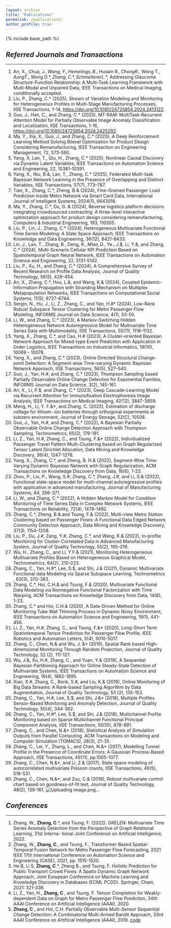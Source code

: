 ```yaml
---
layout: archive
title: "Publications"
permalink: /publications/
author_profile: true
---
```

<!-- **To get the pdf or code, please click the title of paper** -->

<!-- {% if author.googlescholar %}
  You can also find my articles on <u><a href="{{author.googlescholar}}">my Google Scholar profile</a>.</u>
{% endif %} -->

{% include base_path %}

<!-- {% for post in site.publications reversed %}
  {% include archive-single.html %}
{% endfor %} -->

## ***Referred Journals and Transactions***
***
1.	An, X., Chua, J.$, Wang, Y., Hemelings, R.$, Husain R.$, Chong R.$, Wong T.$, Aung T.$, Wong D.$*, Zhang, C.*, Schmetterer L.$*, Addressing Glaucoma Structure-Function Relationship: A Multi-Task Learning Framework with Multi-Modal and Unpaired Data, IEEE Transactions on Medical Imaging, conditionally accepted. 
2.	Liu, P., Zhang, C.* (2025), Stream of Variation Modeling and Monitoring for Heterogeneous Profiles in Multi-Stage Manufacturing Processes, IISE Transactions, 1-14, https://doi.org/10.1080/24725854.2024.2413122.
3.	Guo, J., Han, C., and Zhang, C.* (2025), MT-RAM: MultiTask-Recurrent Attention Model for Partially Observable Image Anomaly Classification and Localization, IISE Transactions, 1-16, https://doi.org/10.1080/24725854.2024.2425292. 
4.	Ma, Y., Xia, X., Guo, J., and Zhang, C.* (2025), A Deep Reinforcement Learning Method Solving Bilevel Optimization for Product Design Considering Remanufacturing, IEEE Transaction on Engineering Management, 72, 573-590. 
5.	Yang, X, Lan, T., Qiu, H., Zhang, C.* (2025), Nonlinear Causal Discovery via Dynamic Latent Variables, IEEE Transactions on Automation Science and Engineering, 22, 10381-10391.
6.	Yang, X., Niu, B.&, Lan, T., Zhang, C.* (2025), Federated Multi-task Bayesian Network Learning in the Presence of Overlapping and Distinct Variables, IISE Transactions, 57(7), 773–787.
7.	Tian, X., Zhang, C.*, Zheng, B.& (2024), Fine-Grained Passenger Load Prediction inside Metro Network via Smart Card Data, International Journal of Intelligent Systems, 2024(1), 6643018. 
8.	Ma, Y., Zhang, C.*, Du, G. & (2024), Reverse logistics platform decisions integrating crowdsourced contracting: A three-level interactive optimization approach for product design considering remanufacturing, Computers & Industrial Engineering, 193, 110305. 
9.	Liu, P., Lin, J., Zhang, C.* (2024), Heterogeneous Multivariate Functional Time Series Modeling: A State Space Approach, IEEE Transactions on Knowledge and Data Engineering, 36(12), 8421-8433. 
10.	Lin, J., Lan, T., Zhang, B., Deng, K.$, Miao, D.$, Ye., J.$, Li, Y.&, and Zhang, C.* (2024), Multi-Scenario Cellular KPI Prediction Based on Spatiotemporal Graph Neural Network, IEEE Transactions on Automation Science and Engineering, 22, 5131-5142.
11.	Liu, P., Xu, H., and Zhang, C.* (2024), A Comprehensive Survey of Recent Research on Profile Data Analysis, Journal of Quality Technology, 56(5), 428–454. 
12.	An, X., Zhang, C.*, Hou, L.&, and Wang, K.& (2024), Coupled Epidemic-Information Propagation with Stranding Mechanism on Multiplex Metapopulation Networks, IEEE Transactions on Computational Social Systems, 11(5), 6727-6744.
13.	Sergin, N., Hu, J., Li, Z., Zhang, C., and Yan, H.#* (2024), Low-Rank Robust Subspace Tensor Clustering for Metro Passenger Flow Modeling, INFORMS Journal on Data Science, 4(1), 33-50.
14.	Li, W., and Zhang, C.* (2023), A Markov-Switching Hidden Heterogeneous Network Autoregressive Model for Multivariate Time Series Data with Multimodality, IISE Transactions, 55(11), 1118–1132.
15.	Yang, X., Zhang, C.*, and Cao, H.# (2023), A Cluster-oriented Bayesian Network Approach for Mixed-type Event Prediction with Application in Order Logistics, IEEE Transactions on Industrial Informatics, 19(10), 10069 - 10078.
16.	Yang, X., and Zhang, C.* (2023), Online Directed Structural Change-point Detection: A Segment-wise Time-varying Dynamic Bayesian Network Approach, IISE Transactions, 56(5), 527–540.
17.	Guo, J., Yan, H.#, and Zhang, C.* (2023), Thompson Sampling based Partially Observable Online Change Detection for Exponential Families, INFORMS Journal on Data Science, 3(2), 145-161.
18.	An, X., Li, P.$, and Zhang, C.* (2023), Deep Cascade-Learning Model via Recurrent Attention for Immunofixation Electrophoresis Image Analysis, IEEE Transactions on Medical Imaging, 42(12), 3847-3859.
19.	Meng, H., Li, Y. F.&*, and Zhang, C. (2022),  Estimation of discharge voltage for lithium- ion batteries through orthogonal experiments at subzero environment, Journal of Energy Storage, 52(C), 10508. 
20.	Guo, J., Yan, H.#, and Zhang, C.* (2022), A Bayesian Partially Observable Online Change Detection Approach with Thompson Sampling, Technometrics, 65(2), 179-191.
21.	Li, Z., Yan, H.#, Zhang, C., and Tsung, F.&* (2022), Individualized Passenger Travel Pattern Multi-Clustering based on Graph Regularized Tensor Latent Dirichlet Allocation, Data Mining and Knowledge Discovery, 36(4), 1247-1278.
22.	Yang, X., Zhang, C.*, and Zheng, B. H.& (2022), Segment-Wise Time-Varying Dynamic Bayesian Network with Graph Regularization, ACM Transactions on Knowledge Discovery from Data, 16(6), 1-23.
23.	Zhou, P., Liu, P., Wang, S.#, Zhang, C.*, Zhang, J.#, and Li, S.& (2022), Functional state-space model for multi-channel autoregressive profiles with application in advanced manufacturing, Journal of Manufacturing Systems, 64, 356-371.
24.	Li, W., and Zhang, C.* (2022), A Hidden Markov Model for Condition Monitoring of Time Series Data in Complex Network Systems, IEEE Transactions on Reliability, 72(4), 1478-1492.
25.	Zhang, C.*, Zheng, B.& and Tsung, F.& (2022), Multi-view Metro Station Clustering based on Passenger Flows: A Functional Data Edged Network Community Detection Approach, Data Mining and Knowledge Discovery, 37(3), 1154-1208.
26.	Liu, P., Du, J.#, Zang, Y.#, Zhang, C.*, and Wang, K.& (2022), In-profile Monitoring for Cluster-Correlated Data in Advanced Manufacturing System, Journal of Quality Technology, 55(2), 195–219. 
27.	Wu, H., Zhang, C., and Li, Y F.& (2021), Monitoring Heterogeneous Multivariate Profiles Based on Heterogeneous Graphical Model, Technometrics, 64(2), 210-223.
28.	Zhang, C., Yan, H.#*, Lee, S.$, and Shi, J.& (2021), Dynamic Multivariate Functional data Modeling via Sparse Subspace Learning, Technometrics , 63(3), 370-383. 
29.	Zhang, C.*, Hoi, C.H.& and Tsung, F.& (2020), Multivariate Functional Data Modeling via Nonnegative Functional Factorization with Time Warping, ACM Transactions on Knowledge Discovery from Data, 14(6), 1-23.
30.	Zhang, C.* and Hoi, C.H.& (2020), A Data-Driven Method for Online Monitoring Tube Wall Thinning Process in Dynamic Noisy Environment, IEEE Transactions on Automation Science and Engineering, 19(1), 441-456.
31.	Li, Z., Yan, H.#, Zhang, C., and Tsung, F.&* (2020), Long-Short Term Spatiotemporal Tensor Prediction for Passenger Flow Profile, IEEE Robotics and Automation Letters, 5(4), 5010-5017.
32.	Zhang, C., Chen, N.& and Wu, J. &* (2019),  Spatial Rank based High-dimensional Monitoring Through Random Projection, Journal of Quality Technology, 52 (2), 111-127.
33.	Wu, J.&, Xu, H.#, Zhang, C., and Yuan, Y.& (2019), A Sequential Bayesian Partitioning Approach for Online Steady-State Detection of Multivariate Systems, IEEE Transactions on Automation Science and Engineering, 16(4), 1882-1895. 
34.	Xian, X.#, Zhang, C., Bonk, S.#, and Liu, K.& (2019), Online Monitoring of Big Data Streams: A Rank-based Sampling Algorithm by Data Augmentation, Journal of Quality Technology, 53 (2), 135-153.
35.	Zhang, C., Yan, H.#, Lee, S.$, and Shi, J.&* (2018), Multiple Profiles Sensor-Based Monitoring and Anomaly Detection, Journal of Quality Technology, 50(4), 344-362. 
36.	Zhang, C., Yan, H.#*, Lee, S.$, and Shi, J.& (2018), Multichannel Profile Monitoring based on Sparse Multichannel Functional Principal Component Analysis, IISE Transactions, 50(10), 878-891.
37.	Zhang, C., and Chen, N.&* (2018), Statistical Analysis of Simulation Outputs from Parallel Computing, ACM Transactions on Modeling and Computer Simulation (TOMACS), 28(3), 21-35.
38.	Zhang, C., Lei, Y., Zhang, L., and Chen, N.&* (2017), Modelling Tunnel Profile in the Presence of Coordinate Errors: A Gaussian Process-Based Approach, IISE Transactions, 49(11), pp.1065-1077.
39.	Zhang, C., Chen, N.&*, and Li, Z.& (2017), State space modeling of autocorrelated multivariate Poisson counts, IISE Transactions, 49(5), 518-531.
40.	Zhang, C., Chen, N.&*, and Zou, C.& (2016), Robust multivariate control chart based on goodness-of-fit test, Journal of Quality Technology, 48(2), 139-161.
![Uploading image.png…]()
 

## ***Conferences***
***
1. Zhang, W., **Zhang, C**.*, and Tsung, F. (2022). GRELEN: Multivariate Time Series Anomaly Detection from the Perspective of Graph Relational Learning, 31st Interna- tional Joint Conference on Artificial Intelligence, 2022.
2. Zhang, W., **Zhang, C**., and Tsung, F., Transformer Based Spatial-Temporal Fusion Network for Metro Passenger Flow Forecasting, 2021 IEEE 17th International Conference on Automation Science and Engineering (CASE), 2021, pp. 1515-1520.
3. He B, Li S, **Zhang, C**.*, Zheng B., and Tsung, F. Holistic Prediction for Public Transport Crowd Flows: A Spatio Dynamic Graph Network Approach, Joint European Conference on Machine Learning and Knowledge Discovery in Databases (ECML PCDD). Springer, Cham, 2021: 321-336.
4. Li, Z., Yan, H., **Zhang, C**., and Tsung, F. Tensor Completion for Weakly-dependent Data on Graph for Metro Passenger Flow Prediction, 34th AAAI Conference on Artificial Intelligence (AAAI), 2020.
5. **Zhang, C**., and Hoi, C.H. Partially Observable Multi-Sensor Sequential Change
Detection: A Combinatorial Multi-Armed Bandit Approach, 33rd AAAI Conference on Artificial Intelligence (AAAI), 2019.  [code](https://github.com/thuie-isda/Bandit_EWMA_Code)
